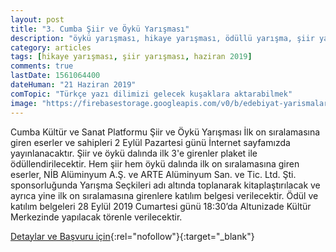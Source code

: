 ```yaml
---
layout: post
title: "3. Cumba Şiir ve Öykü Yarışması"
description: "öykü yarışması, hikaye yarışması, ödüllü yarışma, şiir yarışması, cumba"
category: articles
tags: [hikaye yarışması, şiir yarışması, haziran 2019]
comments: true
lastDate: 1561064400
dateHuman: "21 Haziran 2019"
comTopic: "Türkçe yazı dilimizi gelecek kuşaklara aktarabilmek"
image: "https://firebasestorage.googleapis.com/v0/b/edebiyat-yarismalari.appspot.com/o/3-cumba-siir-oyku-yarismasi.jpg?alt=media&token=283371b7-1c3e-499e-9349-9df4550f87dd"
---
```


Cumba Kültür ve Sanat Platformu Şiir ve Öykü Yarışması
İlk on sıralamasına giren eserler ve sahipleri 2 Eylül Pazartesi günü İnternet sayfamızda yayınlanacaktır. Şiir ve öykü dalında ilk 3'e girenler plaket ile ödüllendirilecektir. Hem şiir hem öykü dalında ilk on sıralamasına giren eserler, NİB Alüminyum A.Ş. ve ARTE Alüminyum San. ve Tic. Ltd. Şti. sponsorluğunda Yarışma Seçkileri adı altında toplanarak kitaplaştırılacak ve ayrıca yine ilk on sıralamasına girenlere katılım belgesi verilecektir. Ödül ve katılım belgeleri 28 Eylül 2019 Cumartesi günü 18:30’da Altunizade Kültür Merkezinde yapılacak törenle verilecektir. 

[Detaylar ve Başvuru için](https://www.facebook.com/groups/cumbasanatplatformu/?utm_source=edebiyatyarismalari.com&utm_medium=affiliate&utm_campaign=cpc){:rel="nofollow"}{:target="_blank"}
